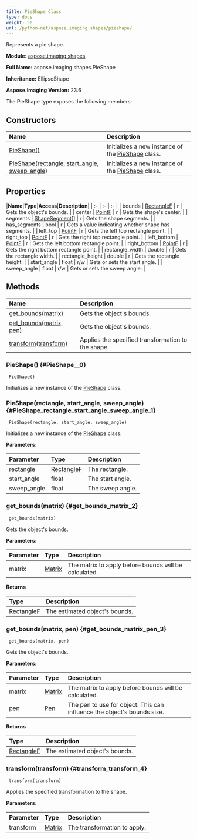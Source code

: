 ```yaml
---
title: PieShape Class
type: docs
weight: 50
url: /python-net/aspose.imaging.shapes/pieshape/
---
```


Represents a pie shape.

**Module:** [aspose.imaging.shapes](/imaging/python-net/aspose.imaging.shapes/)

**Full Name:** aspose.imaging.shapes.PieShape

**Inheritance:** EllipseShape

**Aspose.Imaging Version:** 23.6

The PieShape type exposes the following members:
## **Constructors**
|**Name**|**Description**|
| :- | :- |
| [PieShape()](#PieShape__0) | Initializes a new instance of the [PieShape](/imaging/python-net/aspose.imaging.shapes/pieshape/) class. |
| [PieShape(rectangle, start_angle, sweep_angle)](#PieShape_rectangle_start_angle_sweep_angle_1) | Initializes a new instance of the [PieShape](/imaging/python-net/aspose.imaging.shapes/pieshape/) class. |
## **Properties**
|**Name**|**Type**|**Access**|**Description**|
| :- | :- | :- |
| bounds | [RectangleF](/imaging/python-net/aspose.imaging/rectanglef) | r | Gets the object's bounds. |
| center | [PointF](/imaging/python-net/aspose.imaging/pointf) | r | Gets the shape's center. |
| segments | [ShapeSegment[]](/imaging/python-net/aspose.imaging/shapesegment) | r | Gets the shape segments. |
| has_segments | bool | r | Gets a value indicating whether shape has segments. |
| left_top | [PointF](/imaging/python-net/aspose.imaging/pointf) | r | Gets the left top rectangle point. |
| right_top | [PointF](/imaging/python-net/aspose.imaging/pointf) | r | Gets the right top rectangle point. |
| left_bottom | [PointF](/imaging/python-net/aspose.imaging/pointf) | r | Gets the left bottom rectangle point. |
| right_bottom | [PointF](/imaging/python-net/aspose.imaging/pointf) | r | Gets the right bottom rectangle point. |
| rectangle_width | double | r | Gets the rectangle width. |
| rectangle_height | double | r | Gets the rectangle height. |
| start_angle | float | r/w | Gets or sets the start angle. |
| sweep_angle | float | r/w | Gets or sets the sweep angle. |
## **Methods**
| **Name** | **Description** |
| :- | :- |
| [get_bounds(matrix)](#get_bounds_matrix_2) | Gets the object's bounds. |
| [get_bounds(matrix, pen)](#get_bounds_matrix_pen_3) | Gets the object's bounds. |
| [transform(transform)](#transform_transform_4) | Applies the specified transformation to the shape. |

### PieShape() {#PieShape__0}


```
 PieShape() 
```

Initializes a new instance of the [PieShape](/imaging/python-net/aspose.imaging.shapes/pieshape/) class.

### PieShape(rectangle, start_angle, sweep_angle) {#PieShape_rectangle_start_angle_sweep_angle_1}


```
 PieShape(rectangle, start_angle, sweep_angle) 
```

Initializes a new instance of the [PieShape](/imaging/python-net/aspose.imaging.shapes/pieshape/) class.

**Parameters:**

| Parameter | Type | Description |
| :- | :- | :- |
| rectangle | [RectangleF](/imaging/python-net/aspose.imaging/rectanglef) | The rectangle. |
| start_angle | float | The start angle. |
| sweep_angle | float | The sweep angle. |

### get_bounds(matrix) {#get_bounds_matrix_2}


```
 get_bounds(matrix) 
```

Gets the object's bounds.

**Parameters:**

| Parameter | Type | Description |
| :- | :- | :- |
| matrix | [Matrix](/imaging/python-net/aspose.imaging/matrix) | The matrix to apply before bounds will be calculated. |

**Returns**

| Type | Description |
| :- | :- |
| [RectangleF](/imaging/python-net/aspose.imaging/rectanglef) | The estimated object's bounds. |


### get_bounds(matrix, pen) {#get_bounds_matrix_pen_3}


```
 get_bounds(matrix, pen) 
```

Gets the object's bounds.

**Parameters:**

| Parameter | Type | Description |
| :- | :- | :- |
| matrix | [Matrix](/imaging/python-net/aspose.imaging/matrix) | The matrix to apply before bounds will be calculated. |
| pen | [Pen](/imaging/python-net/aspose.imaging/pen) | The pen to use for object. This can influence the object's bounds size. |

**Returns**

| Type | Description |
| :- | :- |
| [RectangleF](/imaging/python-net/aspose.imaging/rectanglef) | The estimated object's bounds. |


### transform(transform) {#transform_transform_4}


```
 transform(transform) 
```

Applies the specified transformation to the shape.

**Parameters:**

| Parameter | Type | Description |
| :- | :- | :- |
| transform | [Matrix](/imaging/python-net/aspose.imaging/matrix) | The transformation to apply. |


